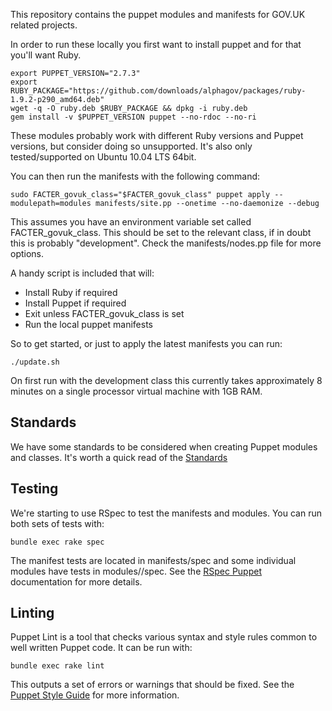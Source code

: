 This repository contains the puppet modules and manifests for GOV.UK related projects.

In order to run these locally you first want to install puppet and for that you'll want Ruby.

    export PUPPET_VERSION="2.7.3"
    export RUBY_PACKAGE="https://github.com/downloads/alphagov/packages/ruby-1.9.2-p290_amd64.deb"
    wget -q -O ruby.deb $RUBY_PACKAGE && dpkg -i ruby.deb
    gem install -v $PUPPET_VERSION puppet --no-rdoc --no-ri

These modules probably work with different Ruby versions and Puppet versions, but consider doing so
unsupported. It's also only tested/supported on Ubuntu 10.04 LTS 64bit.

You can then run the manifests with the following command:

    sudo FACTER_govuk_class="$FACTER_govuk_class" puppet apply --modulepath=modules manifests/site.pp --onetime --no-daemonize --debug

This assumes you have an environment variable set called FACTER_govuk_class. This should be set to the relevant class,
if in doubt this is probably "development". Check the manifests/nodes.pp file for more options.

A handy script is included that will:

* Install Ruby if required
* Install Puppet if required
* Exit unless FACTER_govuk_class is set
* Run the local puppet manifests

So to get started, or just to apply the latest manifests you can run:

    ./update.sh

On first run with the development class this currently takes approximately 8 minutes on a single processor virtual machine with 1GB RAM.

## Standards

We have some standards to be considered when creating Puppet modules and classes. It's worth a quick read of the [Standards](https://github.com/alphagov/puppet/blob/master/STANDARDS.asciidoc)

## Testing

We're starting to use RSpec to test the manifests and modules. You can run both sets of tests with:

    bundle exec rake spec

The manifest tests are located in manifests/spec and some individual modules have tests in modules/<module>/spec. See the [RSpec Puppet](https://github.com/rodjek/rspec-puppet) documentation for more details.

## Linting

Puppet Lint is a tool that checks various syntax and style rules common
to well written Puppet code. It can be run with:

    bundle exec rake lint

This outputs a set of errors or warnings that should be fixed. See the
[Puppet Style Guide](http://docs.puppetlabs.com/guides/style_guide.html)
for more information.


